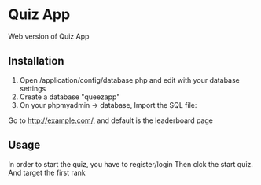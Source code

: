 # Quiz App

Web version of Quiz App

## Installation
1. Open /application/config/database.php and edit with your database settings
2. Create a database "queezapp"
2. On your phpmyadmin -> database, Import the SQL file:

Go to http://example.com/, and default is the leaderboard page

## Usage
In order to start the quiz, you have to register/login
Then clck the start quiz.
And target the first rank

